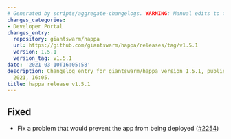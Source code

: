 ```yaml
---
# Generated by scripts/aggregate-changelogs. WARNING: Manual edits to this files will be overwritten.
changes_categories:
- Developer Portal
changes_entry:
  repository: giantswarm/happa
  url: https://github.com/giantswarm/happa/releases/tag/v1.5.1
  version: 1.5.1
  version_tag: v1.5.1
date: '2021-03-10T16:05:58'
description: Changelog entry for giantswarm/happa version 1.5.1, published on 10 March
  2021, 16:05.
title: happa release v1.5.1
---
```


## Fixed

- Fix a problem that would prevent the app from being deployed ([#2254](https://github.com/giantswarm/happa/pull/2254))

